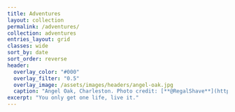 ```yaml
---
title: Adventures
layout: collection
permalink: /adventures/
collection: adventures
entries_layout: grid
classes: wide
sort_by: date
sort_order: reverse
header:
  overlay_color: "#000"
  overlay_filter: "0.5"
  overlay_image: /assets/images/headers/angel-oak.jpg
  caption: "Angel Oak, Charleston. Photo credit: [**@RegalShave**](https://pixabay.com/en/users/RegalShave-4390647/)"
excerpt: "You only get one life, live it."
---
```

